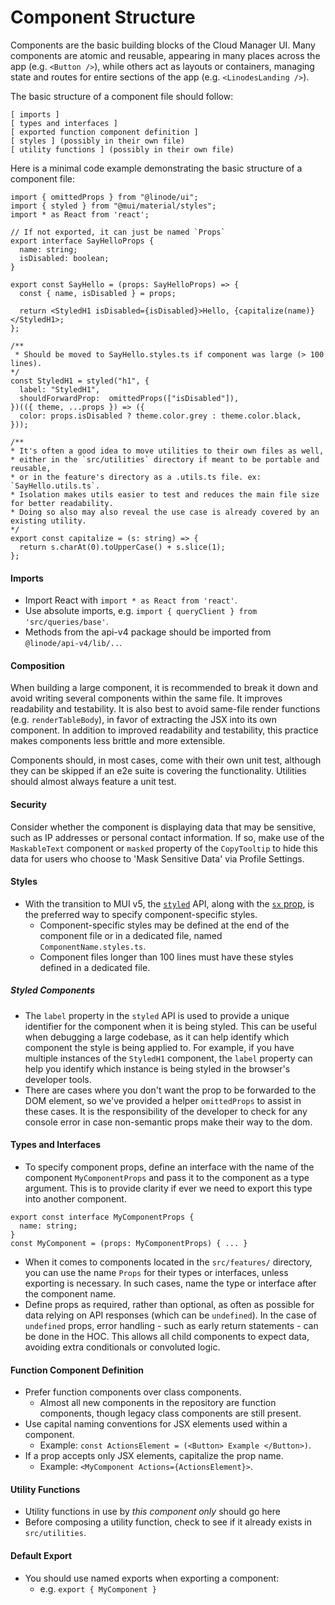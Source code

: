 # Component Structure

Components are the basic building blocks of the Cloud Manager UI. Many components are atomic and reusable, appearing in many places across the app (e.g. `<Button />`), while others act as layouts or containers, managing state and routes for entire sections of the app (e.g. `<LinodesLanding />`).

The basic structure of a component file should follow:

```
[ imports ]
[ types and interfaces ]
[ exported function component definition ]
[ styles ] (possibly in their own file)
[ utility functions ] (possibly in their own file)
```

Here is a minimal code example demonstrating the basic structure of a component file:

```tsx
import { omittedProps } from "@linode/ui";
import { styled } from "@mui/material/styles";
import * as React from 'react';

// If not exported, it can just be named `Props`
export interface SayHelloProps {
  name: string;
  isDisabled: boolean;
}

export const SayHello = (props: SayHelloProps) => {
  const { name, isDisabled } = props;

  return <StyledH1 isDisabled={isDisabled}>Hello, {capitalize(name)}</StyledH1>;
};

/**
 * Should be moved to SayHello.styles.ts if component was large (> 100 lines).
*/
const StyledH1 = styled("h1", {
  label: "StyledH1",
  shouldForwardProp:  omittedProps(["isDisabled"]),
})(({ theme, ...props }) => ({
  color: props.isDisabled ? theme.color.grey : theme.color.black,
}));

/**
* It's often a good idea to move utilities to their own files as well,
* either in the `src/utilities` directory if meant to be portable and reusable,
* or in the feature's directory as a .utils.ts file. ex: `SayHello.utils.ts`.
* Isolation makes utils easier to test and reduces the main file size for better readability.
* Doing so also may also reveal the use case is already covered by an existing utility.
*/
export const capitalize = (s: string) => {
  return s.charAt(0).toUpperCase() + s.slice(1);
};
```

#### Imports

- Import React with `import * as React from 'react'`.
- Use absolute imports, e.g. `import { queryClient } from 'src/queries/base'`.
- Methods from the api-v4 package should be imported from `@linode/api-v4/lib/..`.

#### Composition

When building a large component, it is recommended to break it down and avoid writing several components within the same file. It improves readability and testability. It is also best to avoid same-file render functions (e.g. `renderTableBody`), in favor of extracting the JSX into its own component. In addition to improved readability and testability, this practice makes components less brittle and more extensible.

Components should, in most cases, come with their own unit test, although they can be skipped if an e2e suite is covering the functionality.
Utilities should almost always feature a unit test.

#### Security

Consider whether the component is displaying data that may be sensitive, such as IP addresses or personal contact information. If so, make use of the `MaskableText` component or `masked` property of the `CopyTooltip` to hide this data for users who choose to 'Mask Sensitive Data' via Profile Settings.

#### Styles

- With the transition to MUI v5, the [`styled`](https://mui.com/system/styled/) API, along with the [`sx` prop](https://mui.com/system/getting-started/the-sx-prop/), is the preferred way to specify component-specific styles.
  - Component-specific styles may be defined at the end of the component file or in a dedicated file, named `ComponentName.styles.ts`.
  - Component files longer than 100 lines must have these styles defined in a dedicated file.

##### Styled Components
- The `label` property in the `styled` API is used to provide a unique identifier for the component when it is being styled. This can be useful when debugging a large codebase, as it can help identify which component the style is being applied to. For example, if you have multiple instances of the `StyledH1` component, the `label` property can help you identify which instance is being styled in the browser's developer tools.
- There are cases where you don't want the prop to be forwarded to the DOM element, so we've provided a helper `omittedProps` to assist in these cases.
It is the responsibility of the developer to check for any console error in case non-semantic props make their way to the dom.

#### Types and Interfaces

- To specify component props, define an interface with the name of the component `MyComponentProps` and pass it to the component as a type argument. This is to provide clarity if ever we need to export this type into another component.
```
export const interface MyComponentProps {
  name: string;
}
const MyComponent = (props: MyComponentProps) { ... }
```
- When it comes to components located in the `src/features/` directory, you can use the name `Props` for their types or interfaces, unless exporting is necessary. In such cases, name the type or interface after the component name.
- Define props as required, rather than optional, as often as possible for data relying on API responses (which can be `undefined`). In the case of `undefined` props, error handling - such as early return statements - can be done in the HOC. This allows all child components to expect data, avoiding extra conditionals or convoluted logic.

#### Function Component Definition

- Prefer function components over class components.
  - Almost all new components in the repository are function components, though legacy class components are still present.
- Use capital naming conventions for JSX elements used within a component.
  - Example: `const ActionsElement = (<Button> Example </Button>)`.
- If a prop accepts only JSX elements, capitalize the prop name.
  - Example: `<MyComponent Actions={ActionsElement}>`.

#### Utility Functions

- Utility functions in use by _this component only_ should go here
- Before composing a utility function, check to see if it already exists in `src/utilities`.

#### Default Export

- You should use named exports when exporting a component:
  - e.g. `export { MyComponent }`

